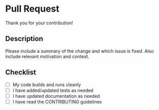 # Pull Request

Thank you for your contribution!

## Description
Please include a summary of the change and which issue is fixed. Also include relevant motivation and context.

## Checklist
- [ ] My code builds and runs cleanly
- [ ] I have added/updated tests as needed
- [ ] I have updated documentation as needed
- [ ] I have read the CONTRIBUTING guidelines
